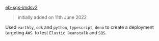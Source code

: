 [eb-sqs-imdsv2](../eb-sqs-imdsv2)
> initially added on 11th June 2022

Used `earthly`, `cdk` and `python`, `typescript`, `deno` to create a deployment targeting `AWS`. to test `Elastic Beanstalk` and `SQS`.
